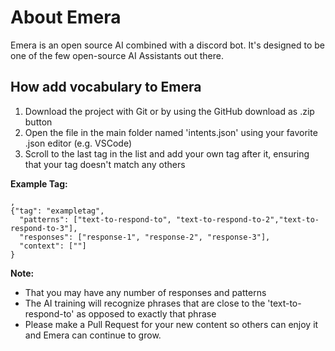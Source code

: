 # About Emera

Emera is an open source AI combined with a discord bot. It's designed to be one of the few open-source AI Assistants out there.

## How add vocabulary to Emera

  1. Download the project with Git or by using the GitHub download as .zip button
  2. Open the file in the main folder named 'intents.json' using your favorite .json editor (e.g. VSCode)
  3. Scroll to the last tag in the list and add your own tag after it, ensuring that your tag doesn't match any others
  
  **Example Tag:**
  ```
  ,
  {"tag": "exampletag",
    "patterns": ["text-to-respond-to", "text-to-respond-to-2","text-to-respond-to-3"],
    "responses": ["response-1", "response-2", "response-3"],
    "context": [""]
  }
  ```
  **Note:**
  * That you may have any number of responses and patterns
  * The AI training will recognize phrases that are close to the 'text-to-respond-to' as opposed to exactly that phrase
  * Please make a Pull Request for your new content so others can enjoy it and Emera can continue to grow.

